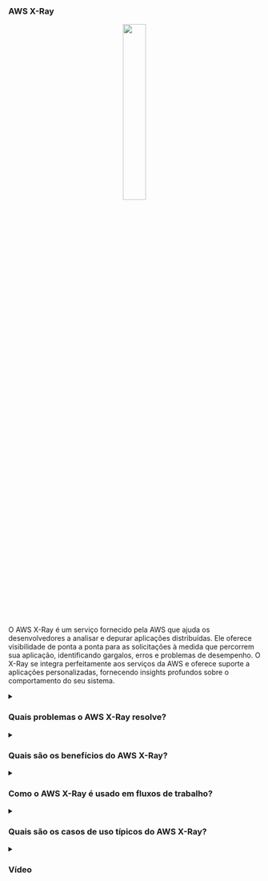 ### AWS X-Ray

<div align="center"> 
  <img src="https://cloud-icons.onemodel.app/aws/Architecture-Service-Icons_01312023/Arch_Developer-Tools/64/Arch_AWS-X-Ray_64@5x.png" width="30%"> 
</div> 

<br/> O AWS X-Ray é um serviço fornecido pela AWS que ajuda os desenvolvedores a analisar e depurar aplicações distribuídas. Ele oferece visibilidade de ponta a ponta para as solicitações à medida que percorrem sua aplicação, identificando gargalos, erros e problemas de desempenho. O X-Ray se integra perfeitamente aos serviços da AWS e oferece suporte a aplicações personalizadas, fornecendo insights profundos sobre o comportamento do seu sistema.

<details>
<summary><h3>Quais problemas o AWS X-Ray resolve?</h3></summary> 
<div align="center"> 
  <img src="https://cdn-icons-png.flaticon.com/512/4133/4133589.png" width="25%"> 
</div> 

O AWS X-Ray aborda vários desafios no desenvolvimento de aplicações modernas, incluindo:

- **Complexidade de Depuração**: Simplifica o processo de identificação de problemas em arquiteturas distribuídas.
- **Gargalos de Desempenho**: Ajuda a localizar componentes lentos em microsserviços ou aplicações serverless.
- **Rastreamento de Erros**: Fornece uma visão detalhada de erros e exceções entre os serviços.
- **Insights Operacionais**: Oferece visibilidade clara sobre o comportamento da aplicação para otimizar o desempenho do sistema.

</details> 

<details>
<summary><h3>Quais são os benefícios do AWS X-Ray?</h3></summary> 
<div align="center"> 
  <img src="https://cdn-icons-png.flaticon.com/512/3588/3588592.png" width="25%"> 
</div> 

Os principais benefícios do AWS X-Ray incluem:

- **Rastreamento de Ponta a Ponta**: Monitora solicitações à medida que fluem por diferentes componentes da aplicação.
- **Integração Profunda com a AWS**: Suporta uma ampla gama de serviços da AWS, como Lambda, ECS e API Gateway.
- **Instrumentação Personalizada**: Permite o rastreamento de aplicações e serviços personalizados.
- **Otimização de Desempenho**: Ajuda a identificar e resolver gargalos para melhorar a eficiência da aplicação.
- **Diagnóstico de Erros**: Visualiza erros e exceções para facilitar a depuração.

</details> 

<details>
<summary><h3>Como o AWS X-Ray é usado em fluxos de trabalho?</h3></summary> 
<div align="center"> 
  <img src="https://cdn-icons-png.flaticon.com/512/1705/1705312.png" width="25%"> 
</div> 

O AWS X-Ray melhora os fluxos de trabalho de desenvolvimento e operações ao fornecer insights detalhados sobre o desempenho da aplicação. Ele é comumente usado para:

- Monitorar e solucionar problemas em aplicações distribuídas.
- Identificar e resolver gargalos de desempenho.
- Analisar dependências entre serviços.
- Obter uma representação visual das chamadas de serviço e da latência.

</details> 

<details>
<summary><h3>Quais são os casos de uso típicos do AWS X-Ray?</h3></summary> 
<div align="center"> 
  <img src="https://cdn-icons-png.flaticon.com/512/2833/2833807.png" width="25%"> 
</div> 

Os casos de uso comuns do AWS X-Ray incluem:

- **Depuração de Aplicações**: Rastrear problemas em arquiteturas distribuídas complexas.
- **Monitoramento de Desempenho**: Monitorar a latência e o throughput da aplicação.
- **Otimização de Serverless**: Rastrear a execução em aplicações serverless, como AWS Lambda.
- **Análise de Dependências**: Compreender como os serviços interagem e identificar pontos fracos.
- **Conformidade e Auditoria**: Manter registros e rastreamentos para fins de conformidade.

</details> 

<details><summary><h3>Vídeo</h3></summary>
  <div align="center">
    <a href="https://www.youtube.com/watch?v=RXxy7EMh7C8" target="_blank">
        <img width="640" height="360" src="https://i.ytimg.com/vi/RXxy7EMh7C8/hq720.jpg?sqp=-oaymwEnCNAFEJQDSFryq4qpAxkIARUAAIhCGAHYAQHiAQoIGBACGAY4AUAB&rs=AOn4CLDrHVUyUaUNQGHERV0iA45Qe0xUqQ" alt="Watch Video" />
    </a>
  </div>
</details>
